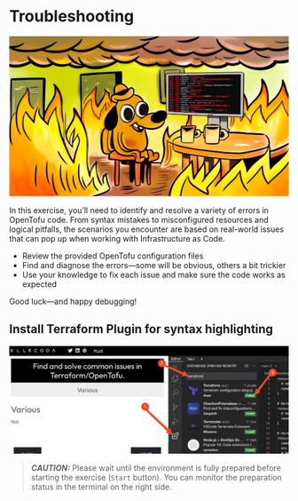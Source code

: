 # Troubleshooting

![Everything fine](./assets/syntax_error.png)

In this exercise, you’ll need to identify and resolve a variety of errors in OpenTofu code. From syntax mistakes to misconfigured resources and logical pitfalls, the scenarios you encounter are based on real-world issues that can pop up when working with Infrastructure as Code.

- Review the provided OpenTofu configuration files
- Find and diagnose the errors—some will be obvious, others a bit trickier
- Use your knowledge to fix each issue and make sure the code works as expected

Good luck—and happy debugging!

## Install Terraform Plugin for syntax highlighting

![Everything fine](./assets/terraform_plugin.png)

> **_CAUTION:_** Please wait until the environment is fully prepared before starting the exercise (`Start` button). You can monitor the preparation status in the terminal on the right side.
